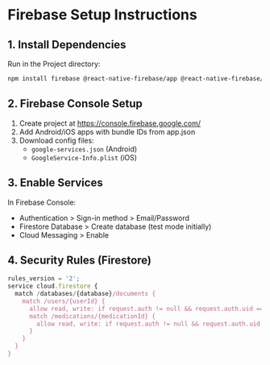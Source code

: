 # Firebase Setup Instructions

## 1. Install Dependencies
Run in the Project directory:
```bash
npm install firebase @react-native-firebase/app @react-native-firebase/auth @react-native-firebase/firestore @react-native-firebase/messaging
```

## 2. Firebase Console Setup
1. Create project at https://console.firebase.google.com/
2. Add Android/iOS apps with bundle IDs from app.json
3. Download config files:
   - `google-services.json` (Android)
   - `GoogleService-Info.plist` (iOS)

## 3. Enable Services
In Firebase Console:
- Authentication > Sign-in method > Email/Password
- Firestore Database > Create database (test mode initially)
- Cloud Messaging > Enable

## 4. Security Rules (Firestore)
```javascript
rules_version = '2';
service cloud.firestore {
  match /databases/{database}/documents {
    match /users/{userId} {
      allow read, write: if request.auth != null && request.auth.uid == userId;
      match /medications/{medicationId} {
        allow read, write: if request.auth != null && request.auth.uid == userId;
      }
    }
  }
}
```